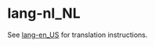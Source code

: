 # lang-nl_NL

See [lang-en_US](https://github.com/limetech/lang-en_US) for translation instructions.
